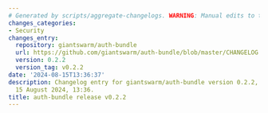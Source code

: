 ```yaml
---
# Generated by scripts/aggregate-changelogs. WARNING: Manual edits to this files will be overwritten.
changes_categories:
- Security
changes_entry:
  repository: giantswarm/auth-bundle
  url: https://github.com/giantswarm/auth-bundle/blob/master/CHANGELOG.md#022---2024-08-15
  version: 0.2.2
  version_tag: v0.2.2
date: '2024-08-15T13:36:37'
description: Changelog entry for giantswarm/auth-bundle version 0.2.2, published on
  15 August 2024, 13:36.
title: auth-bundle release v0.2.2
---
```



